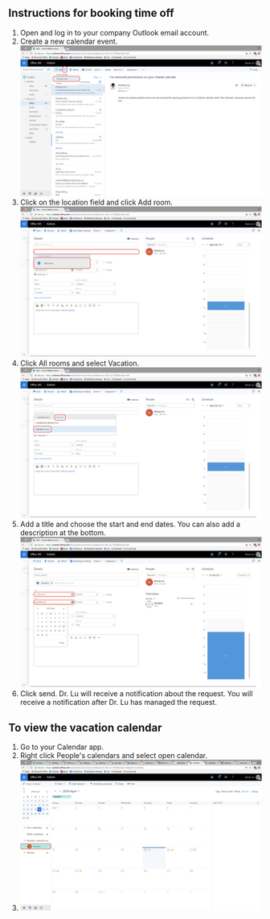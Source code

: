 ## Instructions for booking time off

 1. Open and log in to your company Outlook email account.
 2. Create a new calendar event. ![Calendar Event](img/Step_1_2.png)
 3. Click on the location field and click Add room. ![Add Room](img/Step_2.png)
 4. Click All rooms and select Vacation. ![enter image description here](img/Step_3_2.png)
 5. Add a title and choose the start and end dates. You can also add a description at the bottom. ![enter image description here](img/Step_4_2.png)
 6. Click send. Dr. Lu will receive a notification about the request. You will receive a notification after Dr. Lu has managed the request. 
 
## To view the vacation calendar
 1. Go to your Calendar app.
 2. Right click People's calendars and select open calendar. 
 3. ![enter image description here](img/View.png)

 


<!--stackedit_data:
eyJoaXN0b3J5IjpbMzkzNjYxMTk4LC04OTQ1MDkzNCw4OTE1ND
kwMjAsLTE4NDg4NjgwNzYsLTE5NzkwNTEyODUsNzM3MTI5NDY1
LDE4MjU2NzYyNDddfQ==
-->